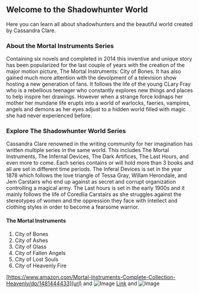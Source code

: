 ## Welcome to the Shadowhunter World

Here you can learn all about shadowhunters and the beautiful world created by Cassandra Clare.


### About the Mortal Instruments Series
Containing six novels and completed in 2014 this inventive and unique story has been popularized for the last couple of years with the creation of the major motion picture, The Mortal Instruments: City of Bones. It has also gained much more attention with the devolpment of a television show hosting a new generation of fans. It follows the life of the young CLary Fray who is a rebellious teenager who constantly explores new things and places to help inspire her drawings. However when a strange force kidnaps her mother her mundane life erupts into a world of warlocks, faeries, vampires, angels and demons as her eyes adjust to a hidden world filled with magic she had never experienced before.


### Explore The Shadowhunter World Series
Cassandra Clare renowned in the writing community for her imagination has written multiple series in the same world. This includes The Mortal Instruments, The Infernal Devices, The Dark Artifices, The Last Hours, and even more to come. Each series contains or will hold more than 3 books and all are set in different time periods. The Inferal Devices is set in the year 1878 which follows the love triangle of Tessa Gray, Willam Herondale, and Jem Carstairs who end up against as secret and corrupt organization controlling a magical army. The Last hours is set in the early 1900s and it mainly follows the life of Coredlia Carstairs as she struggles against the stereotypes of women and the oppression they face with intellect and clothing styles in order to become a fearsome warrior.

#### The Mortal Instruments 

1. City of Bones
2. City of Ashes
3. City of Glass
4. City of Fallen Angels
5. City of Lost Souls
6. City of Heavenly Fire


[https://www.amazon.com/Mortal-Instruments-Complete-Collection-Heavenly/dp/1481444433](url) and ![Image](src) 
[Link](url) and ![Image](src) 
```
